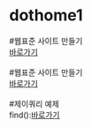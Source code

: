 # dothome1
#웹표준 사이트 만들기<br>
<a href=https://ayou2017.github.io/dothome1/webstandard/index.html>바로가기</a>
<br>
<br>
#웹표준 사이트 만들기<br>
<a href=https://ayou2017.github.io/dothome1/webstandard/index.html>바로가기</a>
<br>
<br>
#제이쿼리 예제<br>
find():<a href="https://ayou2017.github.io/dothome1/jquery/jquery04_find2.html">바로가기</a>
